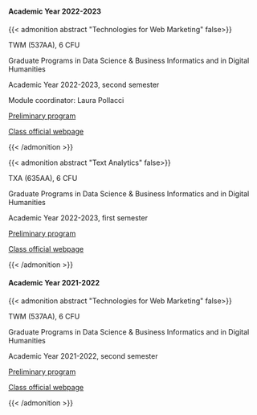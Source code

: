 # 



#### Academic Year 2022-2023

{{< admonition abstract "Technologies for Web Marketing" false>}}

TWM (537AA), 6 CFU

Graduate Programs in Data Science & Business Informatics and in Digital Humanities

Academic Year 2022-2023, second semester

Module coordinator: Laura Pollacci

[Preliminary program](https://esami.unipi.it/programma.php?c=56764&aa=2022&docente=POLLACCI&insegnamento=&sd=0)

[Class official webpage](https://laurapollacci.github.io/twm.html)

{{< /admonition >}}

{{< admonition abstract "Text Analytics" false>}}

TXA (635AA), 6 CFU

Graduate Programs in Data Science & Business Informatics and in Digital Humanities

Academic Year 2022-2023, first semester

[Preliminary program](https://esami.unipi.it/docenti/editProgCorso.php?c=57047)

[Class official webpage](http://didawiki.di.unipi.it/doku.php/mds/txa/start)

{{< /admonition >}}

#### Academic Year 2021-2022

{{< admonition abstract "Technologies for Web Marketing" false>}}

TWM (537AA), 6 CFU

Graduate Programs in Data Science & Business Informatics and in Digital Humanities

Academic Year 2021-2022, second semester


[Preliminary program](https://esami.unipi.it/programma.php?c=52417&aa=2021&docente=PASSARO&insegnamento=&sd=0)

[Class official webpage](twm.html)

{{< /admonition >}}



